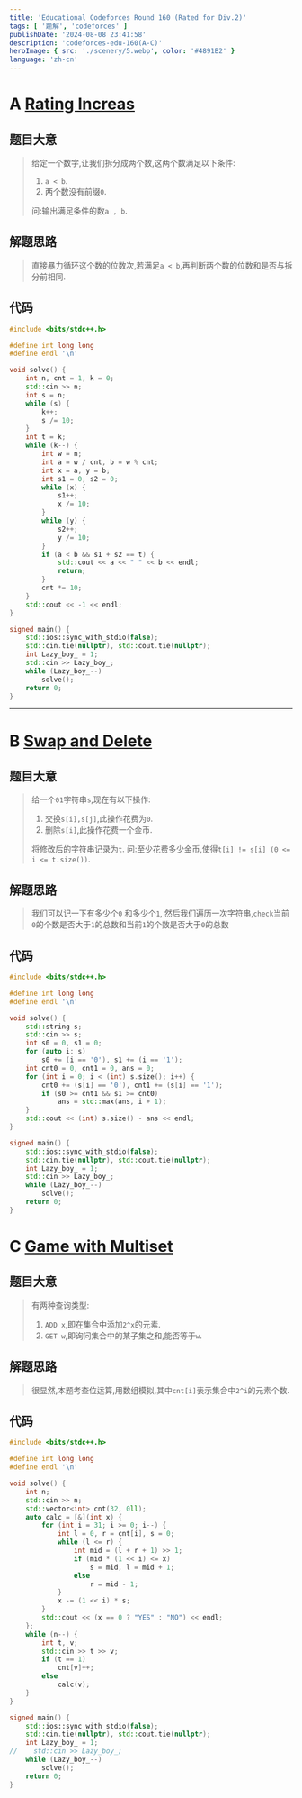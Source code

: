 ```yaml
---
title: 'Educational Codeforces Round 160 (Rated for Div.2)'
tags: [ '题解', 'codeforces' ]
publishDate: '2024-08-08 23:41:58'
description: 'codeforces-edu-160(A-C)'
heroImage: { src: './scenery/5.webp', color: '#4891B2' }
language: 'zh-cn'
---
```


# A [Rating Increas](https://codeforces.com/contest/1913/problem/A)

## 题目大意

> 给定一个数字,让我们拆分成两个数,这两个数满足以下条件:
>
> 1. `a < b`.
> 2. 两个数没有前缀`0`.
>
> 问:输出满足条件的数`a , b`.

## 解题思路

> 直接暴力循环这个数的位数次,若满足`a < b`,再判断两个数的位数和是否与拆分前相同.

## 代码

```cpp
#include <bits/stdc++.h>

#define int long long
#define endl '\n'

void solve() {
    int n, cnt = 1, k = 0;
    std::cin >> n;
    int s = n;
    while (s) {
        k++;
        s /= 10;
    }
    int t = k;
    while (k--) {
        int w = n;
        int a = w / cnt, b = w % cnt;
        int x = a, y = b;
        int s1 = 0, s2 = 0;
        while (x) {
            s1++;
            x /= 10;
        }
        while (y) {
            s2++;
            y /= 10;
        }
        if (a < b && s1 + s2 == t) {
            std::cout << a << " " << b << endl;
            return;
        }
        cnt *= 10;
    }
    std::cout << -1 << endl;
}

signed main() {
    std::ios::sync_with_stdio(false);
    std::cin.tie(nullptr), std::cout.tie(nullptr);
    int Lazy_boy_ = 1;
    std::cin >> Lazy_boy_;
    while (Lazy_boy_--)
        solve();
    return 0;
}
```

---

# B [Swap and Delete](https://codeforces.com/contest/1913/problem/B)

## 题目大意

> 给一个`01`字符串`s`,现在有以下操作:
>
> 1. 交换`s[i],s[j]`,此操作花费为`0`.
> 2. 删除`s[i]`,此操作花费一个金币.
>
> 将修改后的字符串记录为`t`.
> 问:至少花费多少金币,使得`t[i] != s[i] (0 <= i <= t.size())`.

## 解题思路

> 我们可以记一下有多少个`0` 和多少个`1`,
> 然后我们遍历一次字符串,`check`当前`0`的个数是否大于`1`的总数和当前`1`的个数是否大于`0`的总数

## 代码

```cpp
#include <bits/stdc++.h>

#define int long long
#define endl '\n'

void solve() {
    std::string s;
    std::cin >> s;
    int s0 = 0, s1 = 0;
    for (auto i: s)
        s0 += (i == '0'), s1 += (i == '1');
    int cnt0 = 0, cnt1 = 0, ans = 0;
    for (int i = 0; i < (int) s.size(); i++) {
        cnt0 += (s[i] == '0'), cnt1 += (s[i] == '1');
        if (s0 >= cnt1 && s1 >= cnt0)
            ans = std::max(ans, i + 1);
    }
    std::cout << (int) s.size() - ans << endl;
}

signed main() {
    std::ios::sync_with_stdio(false);
    std::cin.tie(nullptr), std::cout.tie(nullptr);
    int Lazy_boy_ = 1;
    std::cin >> Lazy_boy_;
    while (Lazy_boy_--)
        solve();
    return 0;
}
```

# C [Game with Multiset](https://codeforces.com/contest/1913/problem/C)

## 题目大意

> 有两种查询类型:
>
> 1. `ADD x`,即在集合中添加`2^x`的元素.
> 2. `GET w`,即询问集合中的某子集之和,能否等于`w`.

## 解题思路

> 很显然,本题考查位运算,用数组模拟,其中`cnt[i]`表示集合中`2^i`的元素个数.

## 代码

```cpp
#include <bits/stdc++.h>

#define int long long
#define endl '\n'

void solve() {
    int n;
    std::cin >> n;
    std::vector<int> cnt(32, 0ll);
    auto calc = [&](int x) {
        for (int i = 31; i >= 0; i--) {
            int l = 0, r = cnt[i], s = 0;
            while (l <= r) {
                int mid = (l + r + 1) >> 1;
                if (mid * (1 << i) <= x)
                    s = mid, l = mid + 1;
                else
                    r = mid - 1;
            }
            x -= (1 << i) * s;
        }
        std::cout << (x == 0 ? "YES" : "NO") << endl;
    };
    while (n--) {
        int t, v;
        std::cin >> t >> v;
        if (t == 1)
            cnt[v]++;
        else
            calc(v);
    }
}

signed main() {
    std::ios::sync_with_stdio(false);
    std::cin.tie(nullptr), std::cout.tie(nullptr);
    int Lazy_boy_ = 1;
//    std::cin >> Lazy_boy_;
    while (Lazy_boy_--)
        solve();
    return 0;
}
```
